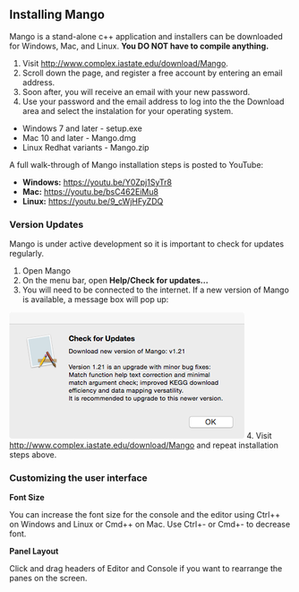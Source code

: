 ## Installing Mango

Mango is a stand-alone c++ application and installers can be downloaded for Windows, Mac, and Linux. **You DO NOT have to compile anything.**

1. Visit http://www.complex.iastate.edu/download/Mango.
2. Scroll down the page, and register a free account by entering an email address.
3. Soon after, you will receive an email with your new password.
4. Use your password and the email address to log into the the Download area and select the instalation for your operating system. 
  * Windows 7 and later - setup.exe
  * Mac 10 and later - Mango.dmg
  * Linux Redhat variants - Mango.zip

A full walk-through of Mango installation steps is posted to YouTube:

* **Windows:** https://youtu.be/Y0Zpj1SyTr8
* **Mac:** https://youtu.be/bsC462EiMu8
* **Linux:** https://youtu.be/9_cWjHFyZDQ

### Version Updates

Mango is under active development so it is important to check for updates regularly. 

1. Open Mango
2. On the menu bar, open **Help/Check for updates...**
3. You will need to be connected to the internet. If a new version of Mango is available, a message box will pop up:

  ![](imgs/updatecheck.png)
4. Visit http://www.complex.iastate.edu/download/Mango and repeat installation steps above. 

### Customizing the user interface

**Font Size**

You can increase the font size for the console and the editor using Ctrl++ on Windows and Linux or Cmd++ on Mac. Use Ctrl+- or Cmd+- to decrease font. 

**Panel Layout**

Click and drag headers of Editor and Console if you want to rearrange the panes on the screen.